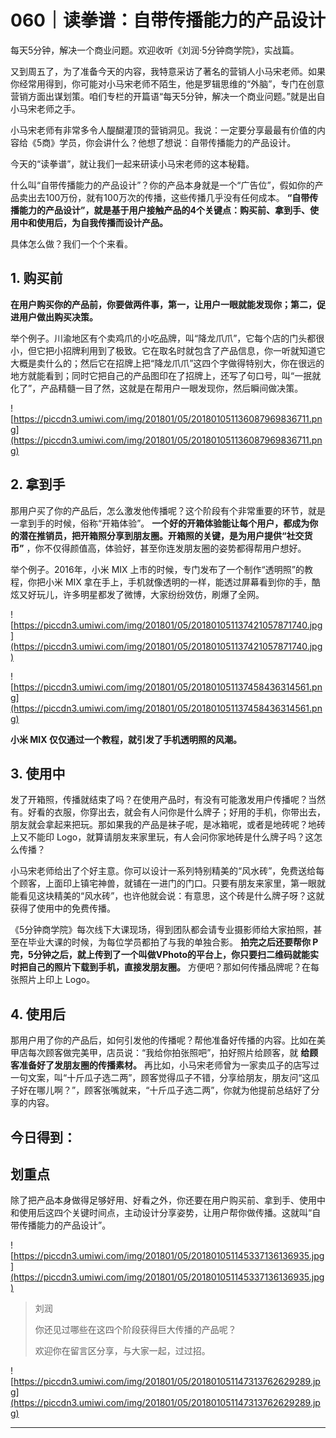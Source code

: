 # 060｜读拳谱：自带传播能力的产品设计

每天5分钟，解决一个商业问题。欢迎收听《刘润·5分钟商学院》，实战篇。

又到周五了，为了准备今天的内容，我特意采访了著名的营销人小马宋老师。如果你经常用得到，你可能对小马宋老师不陌生，他是罗辑思维的“外脑”，专门在创意营销方面出谋划策。咱们专栏的开篇语“每天5分钟，解决一个商业问题。”就是出自小马宋老师之手。

小马宋老师有非常多令人醍醐灌顶的营销洞见。我说：一定要分享最最有价值的内容给《5商》学员，你会讲什么？他想了想说：自带传播能力的产品设计。

今天的“读拳谱”，就让我们一起来研读小马宋老师的这本秘籍。

什么叫“自带传播能力的产品设计”？你的产品本身就是一个“广告位”，假如你的产品卖出去100万份，就有100万次的传播，这些传播几乎没有任何成本。 **“自带传播能力的产品设计”，就是基于用户接触产品的4个关键点：购买前、拿到手、使用中和使用后，为自我传播而设计产品。**

具体怎么做？我们一个个来看。

## 1. 购买前

 **在用户购买你的产品前，你要做两件事，第一，让用户一眼就能发现你；第二，促进用户做出购买决策。**

举个例子。川渝地区有个卖鸡爪的小吃品牌，叫“降龙爪爪”，它每个店的门头都很小，但它把小招牌利用到了极致。它在取名时就包含了产品信息，你一听就知道它大概是卖什么的；然后它在招牌上把“降龙爪爪”这四个字做得特别大，你在很远的地方就能看到；同时它把自己的产品图印在了招牌上，还写了句口号，叫“一抿就化了”，产品精髓一目了然，这就是在帮用户一眼发现你，然后瞬间做决策。

![https://piccdn3.umiwi.com/img/201801/05/201801051136087969836711.png](https://piccdn3.umiwi.com/img/201801/05/201801051136087969836711.png)

## 2. 拿到手

那用户买了你的产品后，怎么激发他传播呢？这个阶段有个非常重要的环节，就是一拿到手的时候，俗称“开箱体验”。 **一个好的开箱体验能让每个用户，都成为你的潜在推销员，把开箱照分享到朋友圈。开箱照的关键，是为用户提供“社交货币”** ，你不仅得颜值高，体验好，甚至你连发朋友圈的姿势都得帮用户想好。

举个例子。2016年，小米 MIX 上市的时候，专门发布了一个制作“透明照”的教程，你把小米 MIX 拿在手上，手机就像透明的一样，能透过屏幕看到你的手，酷炫又好玩儿，许多明星都发了微博，大家纷纷效仿，刷爆了全网。

![https://piccdn3.umiwi.com/img/201801/05/201801051137421057871740.jpg](https://piccdn3.umiwi.com/img/201801/05/201801051137421057871740.jpg)

![https://piccdn3.umiwi.com/img/201801/05/201801051137458436314561.png](https://piccdn3.umiwi.com/img/201801/05/201801051137458436314561.png)

 **小米 MIX 仅仅通过一个教程，就引发了手机透明照的风潮。**

## 3. 使用中

发了开箱照，传播就结束了吗？在使用产品时，有没有可能激发用户传播呢？当然有。好看的衣服，你穿出去，就会有人问你是什么牌子；好用的手机，你带出去，朋友就会拿起来把玩。那如果我的产品是袜子呢，是冰箱呢，或者是地砖呢？地砖上又不能印 Logo，就算请朋友来家里玩，有人会问你家地砖是什么牌子吗？这怎么传播？

小马宋老师给出了个好主意。你可以设计一系列特别精美的“风水砖”，免费送给每个顾客，上面印上镇宅神兽，就铺在一进门的门口。只要有朋友来家里，第一眼就能看见这块精美的“风水砖”，也许他就会说：有意思，这个砖是什么牌子呀？这就获得了使用中的免费传播。

《5分钟商学院》每次线下大课现场，得到团队都会请专业摄影师给大家拍照，甚至在毕业大课的时候，为每位学员都拍了与我的单独合影。 **拍完之后还要帮你 P 完，5分钟之后，就上传到了一个叫做VPhoto的平台上，你只要扫二维码就能实时把自己的照片下载到手机，直接发朋友圈。** 方便吧？那如何传播品牌呢？在每张照片上印上 Logo。

## 4. 使用后

那用户用了你的产品后，如何引发他的传播呢？帮他准备好传播的内容。比如在美甲店每次顾客做完美甲，店员说：“我给你拍张照吧”，拍好照片给顾客，就 **给顾客准备好了发朋友圈的传播素材。** 再比如，小马宋老师曾为一家卖瓜子的店写过一句文案，叫“十斤瓜子选二两”，顾客觉得瓜子不错，分享给朋友，朋友问“这瓜子好在哪儿啊？”，顾客张嘴就来，“十斤瓜子选二两”，你就为他提前总结好了分享的内容。

## 今日得到：

## 划重点

除了把产品本身做得足够好用、好看之外，你还要在用户购买前、拿到手、使用中和使用后这四个关键时间点，主动设计分享姿势，让用户帮你做传播。这就叫“自带传播能力的产品设计”。

![https://piccdn3.umiwi.com/img/201801/05/201801051145337136136935.jpg](https://piccdn3.umiwi.com/img/201801/05/201801051145337136136935.jpg)

> 刘润
> 
> 你还见过哪些在这四个阶段获得巨大传播的产品呢？
> 
> 
> 
> 欢迎你在留言区分享，与大家一起，过过招。

![https://piccdn3.umiwi.com/img/201801/05/201801051147313762629289.jpg](https://piccdn3.umiwi.com/img/201801/05/201801051147313762629289.jpg)

---
